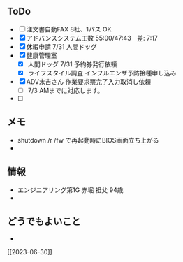 ## ToDo
- [ ] 注文書自動FAX 8社、1パス OK
- [x] アドバンスシステム工数 55:00/47:43　差: 7:17
- [x] 休暇申請 7/31 人間ドッグ
- [x] 健康管理室
	- [x] 人間ドッグ 7/31 予約券発行依頼
	- [x] ライフスタイル調査 インフルエンザ予防接種申し込み
- [x] ADV末吉さん 作業要求票完了入力取消し依頼
	- [ ] 7/3 AMまでに対応します。
- [ ] 


## メモ
- shutdown /r /fw で再起動時にBIOS画面立ち上がる
- 


## 情報
- エンジニアリング第1G 赤堀 祖父 94歳
- 


## どうでもよいこと
- 


[[2023-06-30]]

